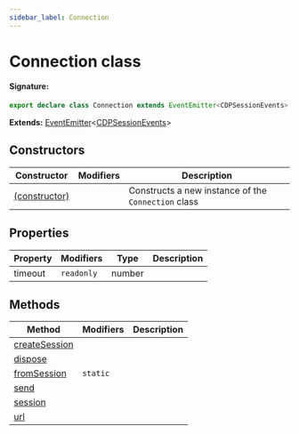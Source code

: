 ```yaml
---
sidebar_label: Connection
---
```


# Connection class

#### Signature:

```typescript
export declare class Connection extends EventEmitter<CDPSessionEvents>
```

**Extends:** [EventEmitter](./puppeteer.eventemitter.md)&lt;[CDPSessionEvents](./puppeteer.cdpsessionevents.md)&gt;

## Constructors

| Constructor                                              | Modifiers | Description                                                    |
| -------------------------------------------------------- | --------- | -------------------------------------------------------------- |
| [(constructor)](./puppeteer.connection._constructor_.md) |           | Constructs a new instance of the <code>Connection</code> class |

## Properties

| Property | Modifiers             | Type   | Description |
| -------- | --------------------- | ------ | ----------- |
| timeout  | <code>readonly</code> | number |             |

## Methods

| Method                                                   | Modifiers           | Description |
| -------------------------------------------------------- | ------------------- | ----------- |
| [createSession](./puppeteer.connection.createsession.md) |                     |             |
| [dispose](./puppeteer.connection.dispose.md)             |                     |             |
| [fromSession](./puppeteer.connection.fromsession.md)     | <code>static</code> |             |
| [send](./puppeteer.connection.send.md)                   |                     |             |
| [session](./puppeteer.connection.session.md)             |                     |             |
| [url](./puppeteer.connection.url.md)                     |                     |             |

